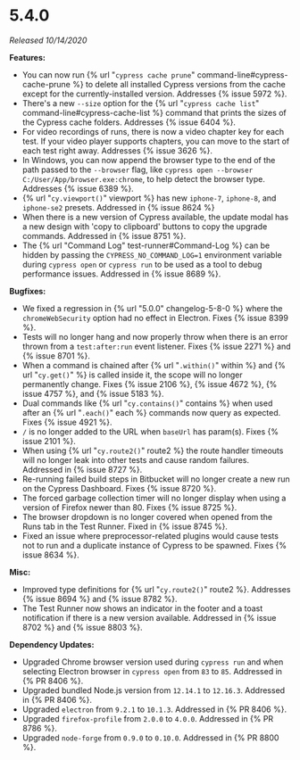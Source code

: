 # 5.4.0

*Released 10/14/2020*

**Features:**

- You can now run {% url "`cypress cache prune`" command-line#cypress-cache-prune %} to delete all installed Cypress versions from the cache except for the currently-installed version. Addresses {% issue 5972 %}.
- There's a new `--size` option for the {% url "`cypress cache list`" command-line#cypress-cache-list %} command that prints the sizes of the Cypress cache folders. Addresses {% issue 6404 %}.
- For video recordings of runs, there is now a video chapter key for each test. If your video player supports chapters, you can move to the start of each test right away. Addresses {% issue 3626 %}.
- In Windows, you can now append the browser type to the end of the path passed to the `--browser` flag, like `cypress open --browser C:/User/App/browser.exe:chrome`, to help detect the browser type. Addresses {% issue 6389 %}.
- {% url "`cy.viewport()`" viewport %} has new `iphone-7`, `iphone-8`, and `iphone-se2` presets. Addressed in {% issue 8624 %}
- When there is a new version of Cypress available, the update modal has a new design with 'copy to clipboard' buttons to copy the upgrade commands. Addressed in {% issue 8751 %}.
- The {% url "Command Log" test-runner#Command-Log %} can be hidden by passing the `CYPRESS_NO_COMMAND_LOG=1` environment variable during `cypress open` or `cypress run` to be used as a tool to debug performance issues. Addressed in {% issue 8689 %}.

**Bugfixes:**

- We fixed a regression in {% url "5.0.0" changelog-5-8-0 %}  where the `chromeWebSecurity` option had no effect in Electron. Fixes {% issue 8399 %}.
- Tests will no longer hang and now properly throw when there is an error thrown from a `test:after:run` event listener. Fixes {% issue 2271 %} and {% issue 8701 %}.
- When a command is chained after {% url "`.within()`" within %} and {% url "`cy.get()`" %} is called inside it, the scope will no longer permanently change. Fixes {% issue 2106 %}, {% issue 4672 %}, {% issue 4757 %}, and {% issue 5183 %}.
- Dual commands like {% url "`cy.contains()`" contains %} when used after an {% url "`.each()`" each %} commands now query as expected. Fixes {% issue 4921 %}.
- `/` is no longer added to the URL when `baseUrl` has param(s). Fixes {% issue 2101 %}.
- When using {% url "`cy.route2()`" route2 %} the route handler timeouts will no longer leak into other tests and cause random failures. Addressed in {% issue 8727 %}.
- Re-running failed build steps in Bitbucket will no longer create a new run on the Cypress Dashboard. Fixes {% issue 8720 %}.
- The forced garbage collection timer will no longer display when using a version of Firefox newer than 80. Fixes {% issue 8725 %}.
- The browser dropdown is no longer covered when opened from the Runs tab in the Test Runner. Fixed in {% issue 8745 %}.
- Fixed an issue where preprocessor-related plugins would cause tests not to run and a duplicate instance of Cypress to be spawned. Fixes {% issue 8634 %}.

**Misc:**

- Improved type definitions for {% url "`cy.route2()`" route2 %}. Addresses {% issue 8694 %} and {% issue 8782 %}.
- The Test Runner now shows an indicator in the footer and a toast notification if there is a new version available. Addressed in {% issue 8702 %} and {% issue 8803 %}.

**Dependency Updates:**

- Upgraded Chrome browser version used during `cypress run` and when selecting Electron browser in `cypress open` from `83` to `85`. Addressed in {% PR 8406 %}.
- Upgraded bundled Node.js version from `12.14.1` to `12.16.3`. Addressed in {% PR 8406 %}.
- Upgraded `electron` from `9.2.1` to `10.1.3`. Addressed in {% PR 8406 %}.
- Upgraded `firefox-profile` from `2.0.0` to `4.0.0`. Addressed in {% PR 8786 %}.
- Upgraded `node-forge` from `0.9.0` to `0.10.0`. Addressed in {% PR 8800 %}.
